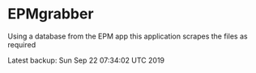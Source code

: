 # EPMgrabber
Using a database from the EPM app this application scrapes the files as required


Latest backup: Sun Sep 22 07:34:02 UTC 2019
